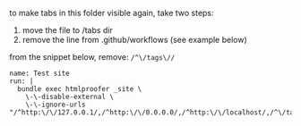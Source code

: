 to make tabs in this folder visible again, take two steps:
1. move the file to /tabs dir 
2. remove the line from .github/workflows (see example below)


from the snippet below, remove: `/^\/tags\//`
```
name: Test site
run: |
  bundle exec htmlproofer _site \
    \-\-disable-external \
    \-\-ignore-urls "/^http:\/\/127.0.0.1/,/^http:\/\/0.0.0.0/,/^http:\/\/localhost/,/^\/tags\//"
```
